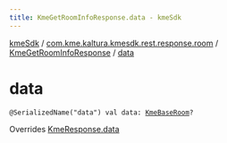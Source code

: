 ```yaml
---
title: KmeGetRoomInfoResponse.data - kmeSdk
---
```


[kmeSdk](../../index.html) / [com.kme.kaltura.kmesdk.rest.response.room](../index.html) / [KmeGetRoomInfoResponse](index.html) / [data](./data.html)

# data

`@SerializedName("data") val data: `[`KmeBaseRoom`](../-kme-base-room/index.html)`?`

Overrides [KmeResponse.data](../../com.kme.kaltura.kmesdk.rest.response/-kme-response/data.html)

